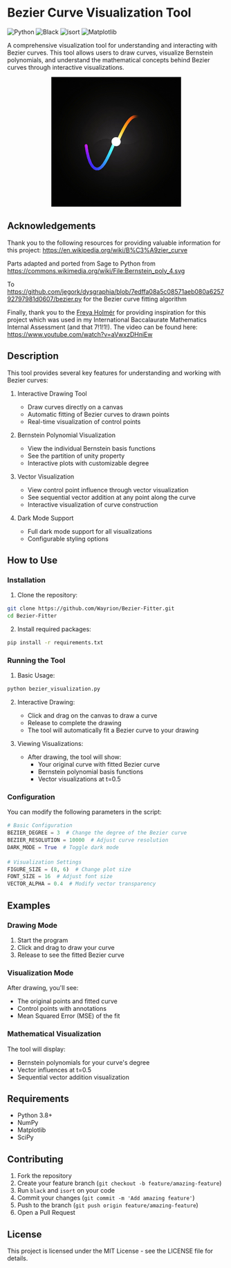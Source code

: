 # Bezier Curve Visualization Tool

![Python](https://img.shields.io/badge/python-3.8%2B-blue)
![Black](https://img.shields.io/badge/code%20style-black-000000.svg)
![isort](https://img.shields.io/badge/imports-isort-1674b1?style=flat&labelColor=ef8336)
![Matplotlib](https://img.shields.io/badge/matplotlib-3.7%2B-blue)

A comprehensive visualization tool for understanding and interacting with Bezier curves. This tool allows users to draw curves, visualize Bernstein polynomials, and understand the mathematical concepts behind Bezier curves through interactive visualizations.

<div style="text-align: center;">
  <img src="assets/bezier.jfif" alt="Bezier Curve Visualization Tool" width="300" height="300">
</div>

## Acknowledgements
Thank you to the following resources for providing valuable information for this project:
https://en.wikipedia.org/wiki/B%C3%A9zier_curve

Parts adapted and ported from Sage to Python from https://commons.wikimedia.org/wiki/File:Bernstein_poly_4.svg

To https://github.com/jegork/dysgraphia/blob/7edffa08a5c08571aeb080a625792797981d0607/bezier.py for the Bezier curve fitting algorithm

Finally, thank you to the [Freya Holmér](https://www.youtube.com/@acegikmo) for providing inspiration for this project which was used in my International Baccalaurate Mathematics Internal Assessment (and that 7!1!1!). The video can be found here:
https://www.youtube.com/watch?v=aVwxzDHniEw

## Description

This tool provides several key features for understanding and working with Bezier curves:

1. Interactive Drawing Tool
   - Draw curves directly on a canvas
   - Automatic fitting of Bezier curves to drawn points
   - Real-time visualization of control points

2. Bernstein Polynomial Visualization
   - View the individual Bernstein basis functions
   - See the partition of unity property
   - Interactive plots with customizable degree

3. Vector Visualization
   - View control point influence through vector visualization
   - See sequential vector addition at any point along the curve
   - Interactive visualization of curve construction

4. Dark Mode Support
   - Full dark mode support for all visualizations
   - Configurable styling options

## How to Use

### Installation

1. Clone the repository:
```bash
git clone https://github.com/Wayrion/Bezier-Fitter.git
cd Bezier-Fitter
```

2. Install required packages:
```bash
pip install -r requirements.txt
```

### Running the Tool

1. Basic Usage:
```python
python bezier_visualization.py
```

2. Interactive Drawing:
   - Click and drag on the canvas to draw a curve
   - Release to complete the drawing
   - The tool will automatically fit a Bezier curve to your drawing

3. Viewing Visualizations:
   - After drawing, the tool will show:
     - Your original curve with fitted Bezier curve
     - Bernstein polynomial basis functions
     - Vector visualizations at t=0.5

### Configuration

You can modify the following parameters in the script:

```python
# Basic Configuration
BEZIER_DEGREE = 3  # Change the degree of the Bezier curve
BEZIER_RESOLUTION = 10000  # Adjust curve resolution
DARK_MODE = True  # Toggle dark mode

# Visualization Settings
FIGURE_SIZE = (8, 6)  # Change plot size
FONT_SIZE = 16  # Adjust font size
VECTOR_ALPHA = 0.4  # Modify vector transparency
```

## Examples

### Drawing Mode
1. Start the program
2. Click and drag to draw your curve
3. Release to see the fitted Bezier curve

### Visualization Mode
After drawing, you'll see:
- The original points and fitted curve
- Control points with annotations
- Mean Squared Error (MSE) of the fit

### Mathematical Visualization
The tool will display:
- Bernstein polynomials for your curve's degree
- Vector influences at t=0.5
- Sequential vector addition visualization

## Requirements

- Python 3.8+
- NumPy
- Matplotlib
- SciPy

## Contributing

1. Fork the repository
2. Create your feature branch (`git checkout -b feature/amazing-feature`)
3. Run `black` and `isort` on your code
4. Commit your changes (`git commit -m 'Add amazing feature'`)
5. Push to the branch (`git push origin feature/amazing-feature`)
6. Open a Pull Request

## License

This project is licensed under the MIT License - see the LICENSE file for details.
